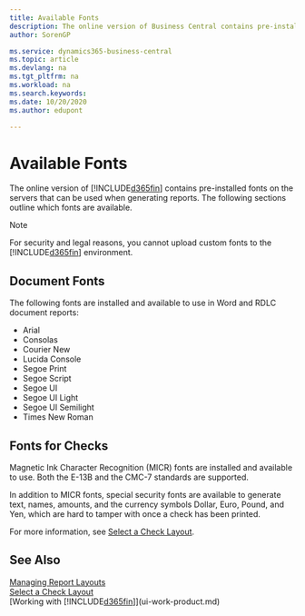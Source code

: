 ```yaml
---
title: Available Fonts
description: The online version of Business Central contains pre-installed fonts on the servers that can be used when generating reports.
author: SorenGP

ms.service: dynamics365-business-central
ms.topic: article
ms.devlang: na
ms.tgt_pltfrm: na
ms.workload: na
ms.search.keywords:
ms.date: 10/20/2020
ms.author: edupont

---
```

# Available Fonts

The online version of [!INCLUDE[d365fin](includes/d365fin_md.md)] contains pre-installed fonts on the servers that can be used when generating reports. The following sections outline which fonts are available.

> [!NOTE]
> For security and legal reasons, you cannot upload custom fonts to the [!INCLUDE[d365fin](includes/d365fin_md.md)] environment.

## Document Fonts

The following fonts are installed and available to use in Word and RDLC document reports:

* Arial
* Consolas
* Courier New
* Lucida Console
* Segoe Print
* Segoe Script
* Segoe UI
* Segoe UI Light
* Segoe UI Semilight
* Times New Roman

## Fonts for Checks

Magnetic Ink Character Recognition (MICR) fonts are installed and available to use. Both the E-13B and the CMC-7 standards are supported.  

In addition to MICR fonts, special security fonts are available to generate text, names, amounts, and the currency symbols Dollar, Euro, Pound, and Yen, which are hard to tamper with once a check has been printed.  

For more information, see [Select a Check Layout](finance-how-define-check-layouts.md).  

## See Also

[Managing Report Layouts](ui-manage-report-layouts.md)  
[Select a Check Layout](finance-how-define-check-layouts.md)  
[Working with [!INCLUDE[d365fin](includes/d365fin_md.md)]](ui-work-product.md)
